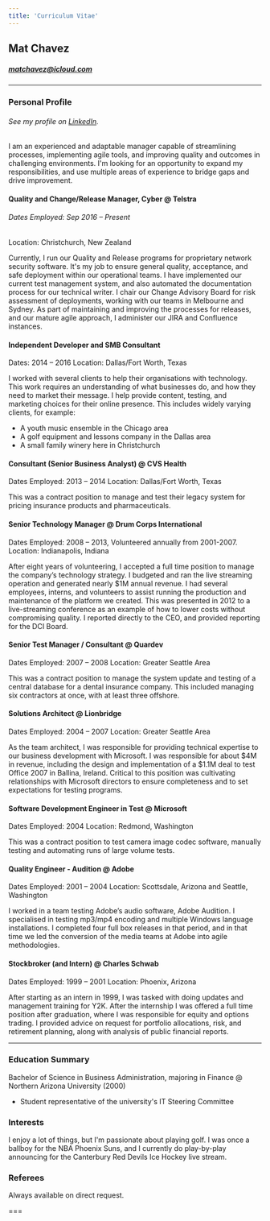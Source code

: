 ```yaml
---
title: 'Curriculum Vitae'
---
```


## Mat Chavez
##### matchavez@icloud.com

---

### Personal Profile

###### _See my profile on [LinkedIn](linkedin.com/in/matchavez)._

I am an experienced and adaptable manager capable of streamlining processes, implementing agile tools, and improving quality and outcomes in challenging environments. I'm looking for an opportunity to expand my responsibilities, and use multiple areas of experience to bridge gaps and drive improvement.

#### Quality and Change/Release Manager, Cyber @ Telstra

###### Dates Employed: Sep 2016 – Present
Location: Christchurch, New Zealand

Currently, I run our Quality and Release programs for proprietary network security software. It's my job to ensure general quality, acceptance, and safe deployment within our operational teams. I have implemented our current test management system, and also automated the documentation process for our technical writer. I chair our Change Advisory Board for risk assessment of deployments, working with our teams in Melbourne and Sydney. As part of maintaining and improving the processes for releases, and our mature agile approach, I administer our JIRA and Confluence instances.


#### Independent Developer and SMB Consultant

Dates: 2014 – 2016
Location: Dallas/Fort Worth, Texas

I worked with several clients to help their organisations with technology. This work requires an understanding of what businesses do, and how they need to market their message. I help provide content, testing, and marketing choices for their online presence. This includes widely varying clients, for example: 
- A youth music ensemble in the Chicago area 
- A golf equipment and lessons company in the Dallas area 
- A small family winery here in Christchurch


#### Consultant (Senior Business Analyst) @ CVS Health
Dates Employed: 2013 – 2014
Location: Dallas/Fort Worth, Texas

This was a contract position to manage and test their legacy system for pricing insurance products and pharmaceuticals.

#### Senior Technology Manager @ Drum Corps International

Dates Employed: 2008 – 2013, Volunteered annually from 2001-2007.
Location: Indianapolis, Indiana

After eight years of volunteering, I accepted a full time position to manage the company’s technology strategy. I budgeted and ran the live streaming operation and generated nearly $1M annual revenue. I had several employees, interns, and volunteers to assist running the production and maintenance of the platform we created. This was presented in 2012 to a live-streaming conference as an example of how to lower costs without compromising quality. I reported directly to the CEO, and provided reporting for the DCI Board.

#### Senior Test Manager / Consultant @ Quardev

Dates Employed: 2007 – 2008
Location: Greater Seattle Area

This was a contract position to manage the system update and testing of a central database for a dental insurance company. This included managing six contractors at once, with at least three offshore. 


#### Solutions Architect @ Lionbridge

Dates Employed: 2004 – 2007
Location: Greater Seattle Area

As the team architect, I was responsible for providing technical expertise to our business development with Microsoft. I was responsible for about $4M in revenue, including the design and implementation of a $1.1M deal to test Office 2007 in Ballina, Ireland. Critical to this position was cultivating relationships with Microsoft directors to ensure completeness and to set expectations for testing programs.


#### Software Development Engineer in Test @ Microsoft
Dates Employed: 2004
Location: Redmond, Washington

This was a contract position to test camera image codec software, manually testing and automating runs of large volume tests.


#### Quality Engineer - Audition @ Adobe

Dates Employed: 2001 – 2004
Location: Scottsdale, Arizona and Seattle, Washington

I worked in a team testing Adobe’s audio software, Adobe Audition. I specialised in testing mp3/mp4 encoding and multiple Windows language installations. I completed four full box releases in that period, and in that time we led the conversion of the media teams at Adobe into agile methodologies.


#### Stockbroker (and Intern) @ Charles Schwab

Dates Employed: 1999 – 2001
Location: Phoenix, Arizona

After starting as an intern in 1999, I was tasked with doing updates and management training for Y2K. After the internship I was offered a full time position after graduation, where I was responsible for equity and options trading. I provided advice on request for portfolio allocations, risk, and retirement planning, along with analysis of public financial reports.

---


### Education Summary

Bachelor of Science in Business Administration, majoring in Finance @ Northern Arizona University (2000)
- Student representative of the university's IT Steering Committee

### Interests

I enjoy a lot of things, but I'm passionate about playing golf. I was once a ballboy for the NBA Phoenix Suns, and I currently do play-by-play announcing for the Canterbury Red Devils Ice Hockey live stream.

### Referees

Always available on direct request.

===
